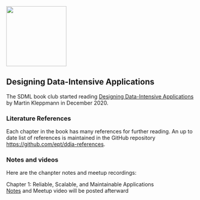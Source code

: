 <img src="https://github.com/SanDiegoMachineLearning/bookclub/blob/master/images/designing-data-intensive-apps.jpg?raw=true" width="160">

## Designing Data-Intensive Applications

The SDML book club started reading [Designing Data-Intensive Applications](https://www.oreilly.com/library/view/designing-data-intensive-applications/9781491903063/)
by Martin Kleppmann in December 2020.

### Literature References
Each chapter in the book has many references for further reading.
An up to date list of references is maintained in the GitHub repository <https://github.com/ept/ddia-references>.

### Notes and videos
Here are the chanpter notes and meetup recordings:

Chapter 1:  Reliable, Scalable, and Maintainable Applications
<br>
[Notes](https://docs.google.com/document/d/1ZGommori_C70PjV5M-z51P8J3oWz-qhPUPUgf8oP2aU/edit?usp=sharing) and Meetup video will be posted afterward


<br>
<br>

